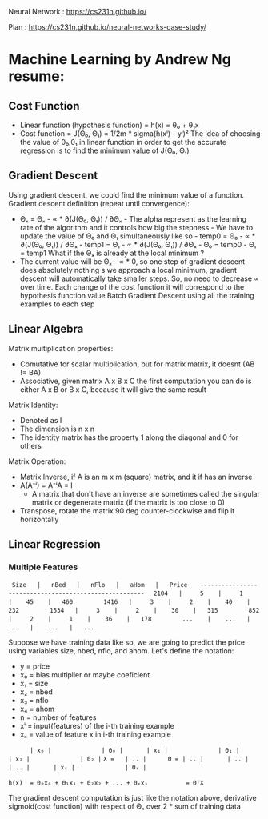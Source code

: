 Neural Network :
	https://cs231n.github.io/

Plan :
	https://cs231n.github.io/neural-networks-case-study/
	
# Machine Learning by Andrew Ng resume:
## Cost Function
- Linear function (hypothesis function) = h(x) = θ₀ + θ₁x
- Cost function = J(Θ₀, Θ₁) = 1/2m * sigma(h(xⁱ) - yⁱ)²
The idea of choosing the value of θ₀,θ₁ in linear function in order to get the accurate regression is to find the minimum value of J(Θ₀, Θ₁)

## Gradient Descent
Using gradient descent, we could find the minimum value of a function. 
Gradient descent definition (repeat until convergence):
 - Θₓ = Θₓ - ∝ * ∂(J(Θ₀, Θ₁)) / ∂Θₓ
		- The alpha represent as the learning rate of the algorithm and it controls how big the stepness
		- We have to update the value of Θ₀ and Θ₁ simultaneously like so
			- temp0 = Θ₀ - ∝ * ∂(J(Θ₀, Θ₁)) / ∂Θₓ
			- temp1 = Θ₁ - ∝ * ∂(J(Θ₀, Θ₁)) / ∂Θₓ
			- Θ₀ = temp0
			- Θ₁ = temp1
What if the Θₓ is already at the local minimum ?
 - The current value will be Θₓ - ∝ * 0, so one step of gradient descent does absolutely nothing
s we approach a local minimum, gradient descent will automatically take smaller steps. So, no need to decrease ∝ over time.
Each change of the cost function it will correspond to the hypothesis function value
Batch Gradient Descent using all the training examples to each step

## Linear Algebra
Matrix multiplication properties:
 - Comutative for scalar multiplication, but for matrix matrix, it doesnt (AB != BA)
 - Associative, given matrix A x B x C the first computation you can do is either A x B or B x C, because it will give the same result

Matrix Identity:
 - Denoted as I
 - The dimension is n x n
 - The identity matrix has the property 1 along the diagonal and 0 for others

Matrix Operation:
 - Matrix Inverse, if A is an m x m (square) matrix, and it if has an inverse
  - A(A⁻ⁱ) = A⁻ⁱA = I
	- A matrix that don't have an inverse are sometimes called the singular matrix or degenerate matrix (if the matrix is too close to 0)
 - Transpose, rotate the matrix 90 deg counter-clockwise and flip it horizontally

## Linear Regression
### Multiple Features

`  Size   |   nBed   |   nFlo   |   aHom   |   Price    `
`------------------------------------------------------ `
`  2104   |     5    |     1    |    45    |   460      `
`	 1416   |     3    |     2    |    40    |   232      `
`	 1534   |     3    |     2    |    30    |   315      `
`	 852    |     2    |     1    |    36    |   178      `
`	 ...    |    ...   |    ...   |    ...   |   ...      `
`                                                       `

Suppose we have training data like so, we are going to predict the price using variables size, nbed, nflo, and ahom.
Let's define the notation:
 - y  = price
 - x₀ = bias multiplier or maybe coeficient
 - x₁ = size
 - x₂ = nbed
 - x₃ = nflo
 - x₄ = ahom
 - n  = number of features
 - xⁱ = input(features) of the i-th training example 
 - xₓ = value of feature x in i-th training example

`	  	| x₀ |				| Θ₀ | `
`	  	| x₁ |				| Θ₁ | `
`	  	| x₂ |				| Θ₂ | `
` X =	| .. |		Θ =	| .. | `
`	  	| .. |				| .. | `
`	  	| xₓ |				| Θₓ | `

` h(x)	= Θ₀x₀ + Θ₁x₁ + Θ₂x₂ + ... + Θₓxₓ `
`	  		= ΘᵀX `

The gradient descent computation is just like the notation above, derivative sigmoid(cost function) with respect of Θₓ over 2 * sum of training data
